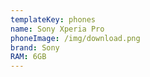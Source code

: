 ```yaml
---
templateKey: phones
name: Sony Xperia Pro
phoneImage: /img/download.png
brand: Sony
RAM: 6GB
---
```

